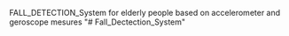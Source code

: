 FALL_DETECTION_System for elderly people based on accelerometer and geroscope mesures
"# Fall_Dectection_System" 

